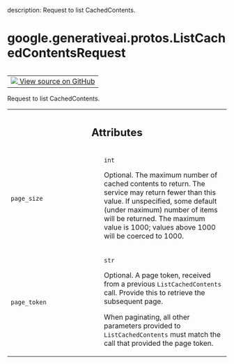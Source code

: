 description: Request to list CachedContents.

<div itemscope itemtype="http://developers.google.com/ReferenceObject">
<meta itemprop="name" content="google.generativeai.protos.ListCachedContentsRequest" />
<meta itemprop="path" content="Stable" />
</div>

# google.generativeai.protos.ListCachedContentsRequest

<!-- Insert buttons and diff -->

<table class="tfo-notebook-buttons tfo-api nocontent" align="left">
<td>
  <a target="_blank" href="https://github.com/googleapis/google-cloud-python/tree/main/packages/google-ai-generativelanguage/google/ai/generativelanguage_v1beta/types/cache_service.py#L40-L68">
    <img src="https://www.tensorflow.org/images/GitHub-Mark-32px.png" />
    View source on GitHub
  </a>
</td>
</table>



Request to list CachedContents.

<!-- Placeholder for "Used in" -->




<!-- Tabular view -->
 <table class="responsive fixed orange">
<colgroup><col width="214px"><col></colgroup>
<tr><th colspan="2"><h2 class="add-link">Attributes</h2></th></tr>

<tr>
<td>

`page_size`<a id="page_size"></a>

</td>
<td>

`int`

Optional. The maximum number of cached
contents to return. The service may return fewer
than this value. If unspecified, some default
(under maximum) number of items will be
returned. The maximum value is 1000; values
above 1000 will be coerced to 1000.

</td>
</tr><tr>
<td>

`page_token`<a id="page_token"></a>

</td>
<td>

`str`

Optional. A page token, received from a previous
``ListCachedContents`` call. Provide this to retrieve the
subsequent page.

When paginating, all other parameters provided to
``ListCachedContents`` must match the call that provided the
page token.

</td>
</tr>
</table>



